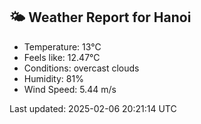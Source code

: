 <!-- WEATHER-START -->
## 🌤 Weather Report for Hanoi

- Temperature: 13°C
- Feels like: 12.47°C
- Conditions: overcast clouds
- Humidity: 81%
- Wind Speed: 5.44 m/s

Last updated: 2025-02-06 20:21:14 UTC
<!-- WEATHER-END -->
